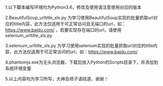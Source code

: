 1.以下脚本编写环境均为Python3.6，修改及使用请注意使用对应的版本

2.BeautifulSoup_urltitle_xls.py
为学习使用BeautifulSoup实现的批量抓取url对应的title内容，此方法仅适用于可正常访问且无端口的url，如：https://www.baidu.com/
，若要实现存在端口的url，请使用selenium_urltitle_xls.py

3.selenium_urltitle_xls.py
为学习使用selenium实现的批量抓取url对应的title内容，此方法仅适用于可正常访问的url，如：https://www.baidu.com/

4.phantomjs.exe为无头浏览器，下载后放入Python的Scripts目录下，并添加到系统环境变量

5.以上内容均为学习所写，大神及喷子请绕道，谢谢！
